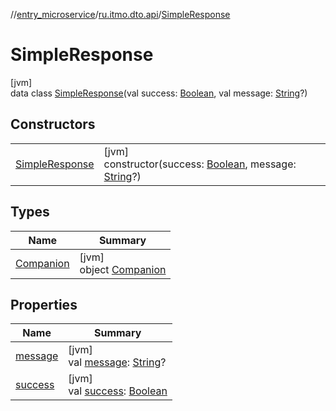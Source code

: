 //[entry_microservice](../../../index.md)/[ru.itmo.dto.api](../index.md)/[SimpleResponse](index.md)

# SimpleResponse

[jvm]\
data class [SimpleResponse](index.md)(val success: [Boolean](https://kotlinlang.org/api/core/kotlin-stdlib/kotlin/-boolean/index.html), val message: [String](https://kotlinlang.org/api/core/kotlin-stdlib/kotlin/-string/index.html)?)

## Constructors

| | |
|---|---|
| [SimpleResponse](-simple-response.md) | [jvm]<br>constructor(success: [Boolean](https://kotlinlang.org/api/core/kotlin-stdlib/kotlin/-boolean/index.html), message: [String](https://kotlinlang.org/api/core/kotlin-stdlib/kotlin/-string/index.html)?) |

## Types

| Name | Summary |
|---|---|
| [Companion](-companion/index.md) | [jvm]<br>object [Companion](-companion/index.md) |

## Properties

| Name | Summary |
|---|---|
| [message](message.md) | [jvm]<br>val [message](message.md): [String](https://kotlinlang.org/api/core/kotlin-stdlib/kotlin/-string/index.html)? |
| [success](success.md) | [jvm]<br>val [success](success.md): [Boolean](https://kotlinlang.org/api/core/kotlin-stdlib/kotlin/-boolean/index.html) |